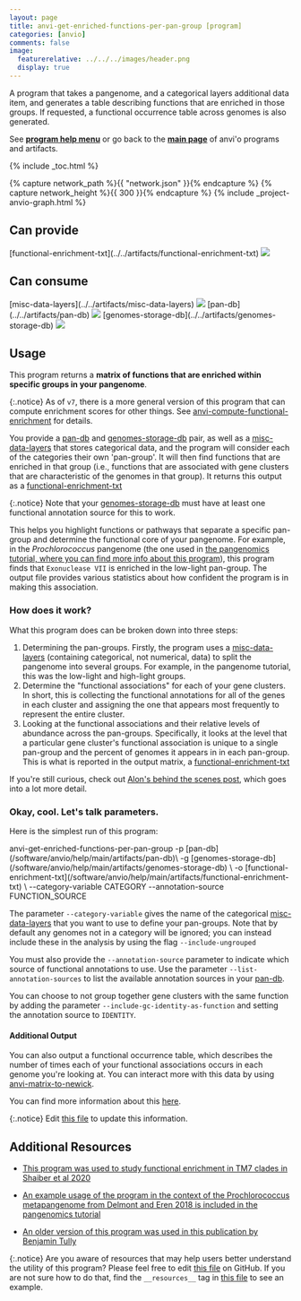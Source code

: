 ```yaml
---
layout: page
title: anvi-get-enriched-functions-per-pan-group [program]
categories: [anvio]
comments: false
image:
  featurerelative: ../../../images/header.png
  display: true
---
```


A program that takes a pangenome, and a categorical layers additional data item, and generates a table describing functions that are enriched in those groups. If requested, a functional occurrence table across genomes is also generated.

See **[program help menu](../../../../vignette#anvi-get-enriched-functions-per-pan-group)** or go back to the **[main page](../../)** of anvi'o programs and artifacts.


{% include _toc.html %}
<div id="svg" class="subnetwork"></div>
{% capture network_path %}{{ "network.json" }}{% endcapture %}
{% capture network_height %}{{ 300 }}{% endcapture %}
{% include _project-anvio-graph.html %}


## Can provide

<p style="text-align: left" markdown="1"><span class="artifact-p">[functional-enrichment-txt](../../artifacts/functional-enrichment-txt) <img src="../../images/icons/TXT.png" class="artifact-icon-mini" /></span></p>

## Can consume

<p style="text-align: left" markdown="1"><span class="artifact-r">[misc-data-layers](../../artifacts/misc-data-layers) <img src="../../images/icons/CONCEPT.png" class="artifact-icon-mini" /></span> <span class="artifact-r">[pan-db](../../artifacts/pan-db) <img src="../../images/icons/DB.png" class="artifact-icon-mini" /></span> <span class="artifact-r">[genomes-storage-db](../../artifacts/genomes-storage-db) <img src="../../images/icons/DB.png" class="artifact-icon-mini" /></span></p>

## Usage


This program returns a **matrix of functions that are enriched within specific groups in your pangenome**.

{:.notice}
As of `v7`, there is a more general version of this program that can compute enrichment scores for other things. See <span class="artifact-n">[anvi-compute-functional-enrichment](/software/anvio/help/main/programs/anvi-compute-functional-enrichment)</span> for details.

You provide a <span class="artifact-n">[pan-db](/software/anvio/help/main/artifacts/pan-db)</span> and <span class="artifact-n">[genomes-storage-db](/software/anvio/help/main/artifacts/genomes-storage-db)</span> pair, as well as a <span class="artifact-n">[misc-data-layers](/software/anvio/help/main/artifacts/misc-data-layers)</span> that stores categorical data, and the program will consider each of the categories their own 'pan-group'. It will then find functions that are enriched in that group (i.e., functions that are associated with gene clusters that are characteristic of the genomes in that group). It returns this output as a <span class="artifact-n">[functional-enrichment-txt](/software/anvio/help/main/artifacts/functional-enrichment-txt)</span>

{:.notice}
Note that your <span class="artifact-n">[genomes-storage-db](/software/anvio/help/main/artifacts/genomes-storage-db)</span> must have at least one functional annotation source for this to work.

This helps you highlight functions or pathways that separate a specific pan-group and determine the functional core of your pangenome. For example, in the *Prochlorococcus* pangenome (the one used in [the pangenomics tutorial, where you can find more info about this program](http://merenlab.org/2016/11/08/pangenomics-v2/#making-sense-of-functions-in-your-pangenome)), this program finds that `Exonuclease VII` is enriched in the low-light pan-group. The output file provides various statistics about how confident the program is in making this association.

### How does it work?

What this program does can be broken down into three steps:

1. Determining the pan-groups. Firstly, the program uses a <span class="artifact-n">[misc-data-layers](/software/anvio/help/main/artifacts/misc-data-layers)</span> (containing categorical, not numerical, data) to split the pangenome into several groups. For example, in the pangenome tutorial, this was the low-light and high-light groups.
2.  Determine the "functional associations" for each of your gene clusters. In short, this is collecting the functional annotations for all of the genes in each cluster and assigning the one that appears most frequently to represent the entire cluster.
3. Looking at the functional associations and their relative levels of abundance across the pan-groups. Specifically, it looks at the level that a particular gene cluster's functional association is unique to a single pan-group and the percent of genomes it appears in in each pan-group. This is what is reported in the output matrix, a <span class="artifact-n">[functional-enrichment-txt](/software/anvio/help/main/artifacts/functional-enrichment-txt)</span>

If you're still curious, check out [Alon's behind the scenes post](http://merenlab.org/2016/11/08/pangenomics-v2/#making-sense-of-functions-in-your-pangenome), which goes into a lot more detail.

### Okay, cool. Let's talk parameters.

Here is the simplest run of this program:

<div class="codeblock" markdown="1">
anvi&#45;get&#45;enriched&#45;functions&#45;per&#45;pan&#45;group &#45;p <span class="artifact&#45;n">[pan&#45;db](/software/anvio/help/main/artifacts/pan&#45;db)</span>\
                                          &#45;g <span class="artifact&#45;n">[genomes&#45;storage&#45;db](/software/anvio/help/main/artifacts/genomes&#45;storage&#45;db)</span> \
                                          &#45;o <span class="artifact&#45;n">[functional&#45;enrichment&#45;txt](/software/anvio/help/main/artifacts/functional&#45;enrichment&#45;txt)</span> \
                                          &#45;&#45;category&#45;variable CATEGORY
                                          &#45;&#45;annotation&#45;source FUNCTION_SOURCE
</div>

The parameter `--category-variable` gives the name of the categorical <span class="artifact-n">[misc-data-layers](/software/anvio/help/main/artifacts/misc-data-layers)</span> that you want to use to define your pan-groups. Note that by default any genomes not in a category will be ignored; you can instead include these in the analysis by using the flag `--include-ungrouped`

You must also provide the `--annotation-source` parameter to indicate which source of functional annotations to use. Use the parameter `--list-annotation-sources` to list the available annotation sources in your <span class="artifact-n">[pan-db](/software/anvio/help/main/artifacts/pan-db)</span>.

You can choose to not group together gene clusters with the same function by adding the parameter `--include-gc-identity-as-function` and setting the annotation source to `IDENTITY`.

#### Additional Output

You can also output a functional occurrence table, which describes the number of times each of your functional associations occurs in each genome you're looking at. You can interact more with this data by using <span class="artifact-n">[anvi-matrix-to-newick](/software/anvio/help/main/programs/anvi-matrix-to-newick)</span>.

You can find more information about this [here](http://merenlab.org/2016/11/08/pangenomics-v2/#creating-a-quick-pangenome-with-functions).


{:.notice}
Edit [this file](https://github.com/merenlab/anvio/tree/master/anvio/docs/programs/anvi-get-enriched-functions-per-pan-group.md) to update this information.


## Additional Resources


* [This program was used to study functional enrichment in TM7 clades in Shaiber et al 2020](https://genomebiology.biomedcentral.com/articles/10.1186/s13059-020-02195-w)

* [An example usage of the program in the context of the Prochlorococcus metapangenome from Delmont and Eren 2018 is included in the pangenomics tutorial](http://merenlab.org/2016/11/08/pangenomics-v2/)

* [An older version of this program was used in this publication by Benjamin Tully](https://www.nature.com/articles/s41467-018-07840-4)


{:.notice}
Are you aware of resources that may help users better understand the utility of this program? Please feel free to edit [this file](https://github.com/merenlab/anvio/tree/master/bin/anvi-get-enriched-functions-per-pan-group) on GitHub. If you are not sure how to do that, find the `__resources__` tag in [this file](https://github.com/merenlab/anvio/blob/master/bin/anvi-interactive) to see an example.
